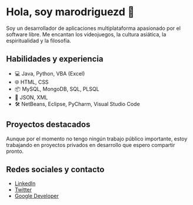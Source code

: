 # Hola, soy marodriguezd 👋

Soy un desarrollador de aplicaciones multiplataforma apasionado por el software libre. Me encantan los videojuegos, la cultura asiática, la espiritualidad y la filosofía.

## Habilidades y experiencia

* 💻 Java, Python, VBA (Excel)
* 🌐 HTML, CSS
* 📦 MySQL, MongoDB, SQL, PLSQL
* 📄 JSON, XML
* 🛠️ NetBeans, Eclipse, PyCharm, Visual Studio Code

## Proyectos destacados

Aunque por el momento no tengo ningún trabajo público importante, estoy trabajando en proyectos privados en desarrollo que espero compartir pronto.

## Redes sociales y contacto

* [LinkedIn](https://www.linkedin.com/in/marodriguezd/)
* [Twitter](https://twitter.com/marodriguezd_)
* [Google Developer](https://g.dev/marodriguezd)
